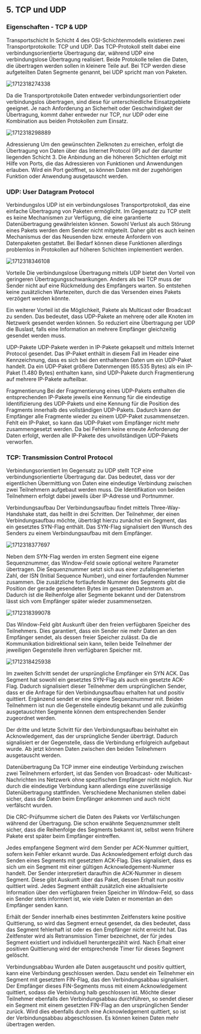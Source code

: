 ## 5. TCP und UDP

### Eigenschaften - TCP & UDP

Transportschicht
In Schicht 4 des OSI-Schichtenmodells existieren zwei Transportprotokolle: TCP und UDP. Das TCP-Protokoll stellt dabei eine verbindungsorientierte Übertragung dar, während UDP eine verbindungslose Übertragung realisiert. Beide Protokolle teilen die Daten, die übertragen werden sollen in kleinere Teile auf. Bei TCP werden diese aufgeteilten Daten Segmente genannt, bei UDP spricht man von Paketen.

![1712318274338](image/README/1712318274338.png)

Da die Transportprotokolle Daten entweder verbindungsorientiert oder verbindungslos übertragen, sind diese für unterschiedliche Einsatzgebiete geeignet. Je nach Anforderung an Sicherheit oder Geschwindigkeit der Übertragung, kommt daher entweder nur TCP, nur UDP oder eine Kombination aus beiden Protokollen zum Einsatz.

![1712318298889](image/README/1712318298889.png)

Adressierung
Um den gewünschten Zielknoten zu erreichen, erfolgt die Übertragung von Daten über das Internet Protocol (IP) auf der darunter liegenden Schicht 3. Die Anbindung an die höheren Schichten erfolgt mit Hilfe von Ports, die das Adressieren von Funktionen und Anwendungen erlauben. Wird ein Port geöffnet, so können Daten mit der zugehörigen Funktion oder Anwendung ausgetauscht werden.

### UDP: User Datagram Protocol

Verbindungslos
UDP ist ein verbindungsloses Transportprotokoll, das eine einfache Übertragung von Paketen ermöglicht. Im Gegensatz zu TCP stellt es keine Mechanismen zur Verfügung, die eine garantierte Datenübertragung gewährleisten können. Sowohl Verlust als auch Störung eines Pakets werden dem Sender nicht mitgeteilt. Daher gibt es auch keinen Mechanismus der das Neusenden bzw. erneute Anfordern von Datenpaketen gestattet. Bei Bedarf können diese Funktionen allerdings problemlos in Protokollen auf höheren Schichten implementiert werden.

![1712318346108](image/README/1712318346108.png)

Vorteile
Die verbindungslose Übertragung mittels UDP bietet den Vorteil von geringeren Übertragungsschwankungen. Anders als bei TCP muss der Sender nicht auf eine Rückmeldung des Empfängers warten. So entstehen keine zusätzlichen Wartezeiten, durch die das Versenden eines Pakets verzögert werden könnte.

Ein weiterer Vorteil ist die Möglichkeit, Pakete als Multicast oder Broadcast zu senden. Das bedeutet, dass UDP-Pakete an mehrere oder alle Knoten im Netzwerk gesendet werden können. So reduziert eine Übertragung per UDP die Buslast, falls eine Information an mehrere Empfänger gleichzeitig gesendet werden muss.

UDP-Pakete
UDP-Pakete werden in IP-Pakete gekapselt und mittels Internet Protocol gesendet. Das IP-Paket enthält in diesem Fall im Header eine Kennzeichnung, dass es sich bei den enthaltenen Daten um ein UDP-Paket handelt. Da ein UDP-Paket größere Datenmengen (65.535 Bytes) als ein IP-Paket (1.480 Bytes) enthalten kann, sind UDP-Pakete durch Fragmentierung auf mehrere IP-Pakete aufteilbar.

Fragmentierung
Bei der Fragmentierung eines UDP-Pakets enthalten die entsprechenden IP-Pakete jeweils eine Kennung für die eindeutige Identifizierung des UDP-Pakets und eine Kennung für die Position des Fragments innerhalb des vollständigen UDP-Pakets. Dadurch kann der Empfänger alle Fragmente wieder zu einem UDP-Paket zusammensetzen. Fehlt ein IP-Paket, so kann das UDP-Paket vom Empfänger nicht mehr zusammengesetzt werden. Da bei Fehlern keine erneute Anforderung der Daten erfolgt, werden alle IP-Pakete des unvollständigen UDP-Pakets verworfen.

### TCP: Transmission Control Protocol

Verbindungsorientiert
Im Gegensatz zu UDP stellt TCP eine verbindungsorientierte Übertragung dar. Das bedeutet, dass vor der eigentlichen Übermittlung von Daten eine eindeutige Verbindung zwischen zwei Teilnehmern aufgebaut werden muss. Die Identifikation von beiden Teilnehmern erfolgt dabei jeweils über IP-Adresse und Portnummer.

Verbindungsaufbau
Der Verbindungsaufbau findet mittels Three-Way-Handshake statt, das heißt in drei Schritten. Der Teilnehmer, der einen Verbindungsaufbau möchte, überträgt hierzu zunächst ein Segment, das ein gesetztes SYN-Flag enthält. Das SYN-Flag signalisiert den Wunsch des Senders zu einem Verbindungsaufbau mit dem Empfänger.

![1712318377697](image/README/1712318377697.png)

Neben dem SYN-Flag werden im ersten Segment eine eigene Sequenznummer, das Window-Feld sowie optional weitere Parameter übertragen. Die Sequenznummer setzt sich aus einer zufallsgenerierten Zahl, der ISN (Initial Sequence Number), und einer fortlaufenden Nummer zusammen. Die zusätzliche fortlaufende Nummer des Segments gibt die Position der gerade gesendeten Bytes im gesamten Datenstrom an. Dadurch ist die Reihenfolge aller Segmente bekannt und der Datenstrom lässt sich vom Empfänger später wieder zusammensetzen.

![1712318399078](image/README/1712318399078.png)

Das Window-Feld gibt Auskunft über den freien verfügbaren Speicher des Teilnehmers. Dies garantiert, dass ein Sender nie mehr Daten an den Empfänger sendet, als dessen freier Speicher zulässt. Da die Kommunikation bidirektional sein kann, teilen beide Teilnehmer der jeweiligen Gegenstelle ihren verfügbaren Speicher mit.

![1712318425938](image/README/1712318425938.png)

Im zweiten Schritt sendet der ursprüngliche Empfänger ein SYN ACK. Das Segment hat sowohl ein gesetztes SYN-Flag als auch ein gesetzte ACK-Flag. Dadurch signalisiert dieser Teilnehmer dem ursprünglichen Sender, dass er die Anfrage für den Verbindungsaufbau erhalten hat und positiv quittiert. Ergänzend sendet er eine eigene Sequenznummer mit. Beiden Teilnehmern ist nun die Gegenstelle eindeutig bekannt und alle zukünftig ausgetauschten Segmente können dem entsprechenden Sender zugeordnet werden.

Der dritte und letzte Schritt für den Verbindungsaufbau beinhaltet ein Acknowledgement, das der ursprüngliche Sender überträgt. Dadurch signalisiert er der Gegenstelle, dass die Verbindung erfolgreich aufgebaut wurde. Ab jetzt können Daten zwischen den beiden Teilnehmern ausgetauscht werden.

Datenübertragung
Da TCP immer eine eindeutige Verbindung zwischen zwei Teilnehmern erfordert, ist das Senden von Broadcast- oder Multicast-Nachrichten ins Netzwerk ohne spezifischen Empfänger nicht möglich. Nur durch die eindeutige Verbindung kann allerdings eine zuverlässige Datenübertragung stattfinden. Verschiedene Mechanismen stellen dabei sicher, dass die Daten beim Empfänger ankommen und auch nicht verfälscht wurden.

Die CRC-Prüfsumme sichert die Daten des Pakets vor Verfälschungen während der Übertragung. Die schon erwähnte Sequenznummer stellt sicher, dass die Reihenfolge des Segments bekannt ist, selbst wenn frühere Pakete erst später beim Empfänger eintreffen.

Jedes empfangene Segment wird dem Sender per ACK-Nummer quittiert, sofern kein Fehler erkannt wurde. Das Acknowledgement erfolgt durch das Senden eines Segments mit gesetztem ACK-Flag. Dies signalisiert, dass es sich um ein Segment mit einer gültigen Acknowledgement-Nummer handelt. Der Sender interpretiert daraufhin die ACK-Nummer in diesem Segment. Diese gibt Auskunft über das Paket, dessen Erhalt nun positiv quittiert wird. Jedes Segment enthält zusätzlich eine aktualisierte Information über den verfügbaren freien Speicher im Window-Feld, so dass ein Sender stets informiert ist, wie viele Daten er momentan an den Empfänger senden kann.

Erhält der Sender innerhalb eines bestimmten Zeitfensters keine positive Quittierung, so wird das Segment erneut gesendet, da dies bedeutet, dass das Segment fehlerhaft ist oder es den Empfänger nicht erreicht hat. Das Zeitfenster wird als Retransmission Timer bezeichnet, der für jedes Segment existiert und individuell heruntergezählt wird. Nach Erhalt einer positiven Quittierung wird der entsprechende Timer für dieses Segment gelöscht.

Verbindungsabbau
Wurden alle Daten ausgetauscht und positiv quittiert, kann eine Verbindung geschlossen werden. Dazu sendet ein Teilnehmer ein Segment mit gesetztem FIN-Flag, das den Verbindungsabbau signalisiert. Der Empfänger dieses FIN-Segments muss mit einem Acknowledgement quittiert, sodass die Verbindung halb geschlossen ist. Möchte dieser Teilnehmer ebenfalls den Verbindungsabbau durchführen, so sendet dieser ein Segment mit einem gesetzten FIN-Flag an den ursprünglichen Sender zurück. Wird dies ebenfalls durch eine Acknowledgement quittiert, so ist der Verbindungsabbau abgeschlossen. Es können keinen Daten mehr übertragen werden.
